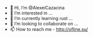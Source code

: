 - 👋 Hi, I’m @AlexeiCazacina
- 👀 I’m interested in ...
- 🌱 I’m currently learning rust ...
- 💞️ I’m looking to collaborate on ...
- 📫 How to reach me -  http://ofline.su/
<!---
AlexeiCazacina/AlexeiCazacina is a ✨ special ✨ repository because its `README.md` (this file) appears on your GitHub profile.
You can click the Preview link to take a look at your changes.
--->
